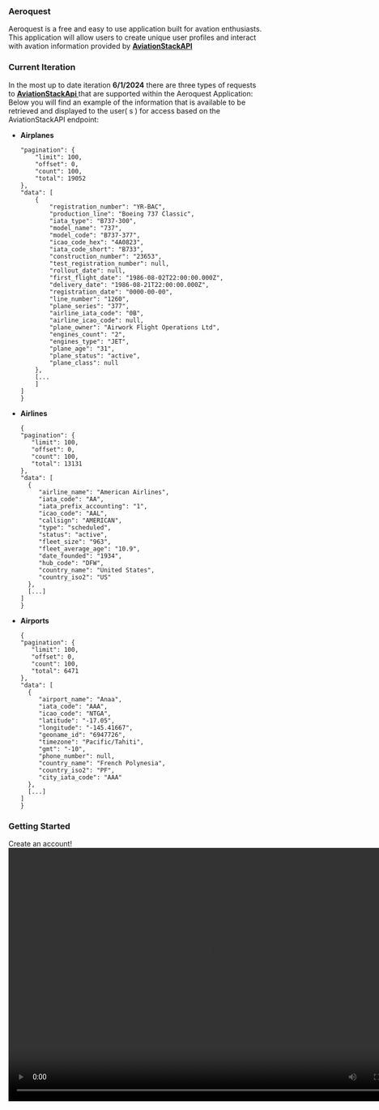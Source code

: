 ### Aeroquest 

Aeroquest is a free and easy to use application built for avation enthusiasts. 
This application will allow users to create unique user profiles and interact with avation information provided by **[ AviationStackAPI ]( https://aviationstack.com/ )**

### Current Iteration 

In the most up to date iteration **6/1/2024** there are three types of requests to **[ AviationStackApi ]( https://aviationstack.com/ )** that are supported within the Aeroquest Application: 
Below you will find an example of the information that is available to be retrieved and displayed 
    to the user( s ) for access based on the AviationStackAPI endpoint: 
- **Airplanes** 
    ```{
    "pagination": {
        "limit": 100,
        "offset": 0,
        "count": 100,
        "total": 19052
    },
    "data": [
        {
            "registration_number": "YR-BAC",
            "production_line": "Boeing 737 Classic",
            "iata_type": "B737-300",
            "model_name": "737",
            "model_code": "B737-377",
            "icao_code_hex": "4A0823",
            "iata_code_short": "B733",
            "construction_number": "23653",
            "test_registration_number": null,
            "rollout_date": null,
            "first_flight_date": "1986-08-02T22:00:00.000Z",
            "delivery_date": "1986-08-21T22:00:00.000Z",
            "registration_date": "0000-00-00",
            "line_number": "1260",
            "plane_series": "377",
            "airline_iata_code": "0B",
            "airline_icao_code": null,
            "plane_owner": "Airwork Flight Operations Ltd",
            "engines_count": "2",
            "engines_type": "JET",
            "plane_age": "31",
            "plane_status": "active",
            "plane_class": null
        },
        [...
        ]
    ]
    }
    ```
- **Airlines**
    ```
    {
   "pagination": {
       "limit": 100,
       "offset": 0,
       "count": 100,
       "total": 13131
   },
   "data": [
      {
         "airline_name": "American Airlines",
         "iata_code": "AA",
         "iata_prefix_accounting": "1",
         "icao_code": "AAL",
         "callsign": "AMERICAN",
         "type": "scheduled",
         "status": "active",
         "fleet_size": "963",
         "fleet_average_age": "10.9",
         "date_founded": "1934",
         "hub_code": "DFW",
         "country_name": "United States",
         "country_iso2": "US"
      },
      [...]
   ]
    }
    ```
- **Airports** 
    ```
    {
   "pagination": {
       "limit": 100,
       "offset": 0,
       "count": 100,
       "total": 6471
   },
   "data": [
      {
         "airport_name": "Anaa",
         "iata_code": "AAA",
         "icao_code": "NTGA",
         "latitude": "-17.05",
         "longitude": "-145.41667",
         "geoname_id": "6947726",
         "timezone": "Pacific/Tahiti",
         "gmt": "-10",
         "phone_number": null,
         "country_name": "French Polynesia",
         "country_iso2": "PF",
         "city_iata_code": "AAA"
      },
      [...]
   ]
   }
    ```

### Getting Started

Create an account!
<video controls width="800" height="500">
  <source src="aeroquest-app/aeroquest-frontend/src/static/video/CreateDemo.mp4" type="video/mp4">
</video>
